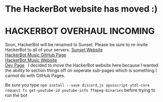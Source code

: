# The HackerBot website has moved :)

# HACKERBOT OVERHAUL INCOMING
  
Soon, HackerBot will be renamed to Sunset. Please be sure to re-invite HackerBot to all of your servers.
[Sunset Website](https://skydevpage.weebly.com/sunset.html)  
[HackerBot Music GitHub Page](https://github.com/Mr-Hacker894/HackerBot-Music)  
[HackerBot Music Website](https://sites.google.com/view/hackerbot-music/home)  
[Dev Page](https://sites.google.com/view/mrhacker-dev-page/home)   
I decided to move the HackerBot website here because I wanted the ability to section things off on seperate sub-pages which is something I cannot do with GitHub Pages.  
  
  
  
Be sure you type `npm install --save discord.js opusscript ytdl-core request fs get-youtube-id youtube-info ffmpeg-binaries` before trying to run the bot
